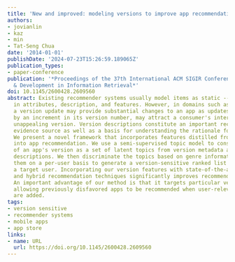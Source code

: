 ```yaml
---
title: 'New and improved: modeling versions to improve app recommendation'
authors:
- jovianlin
- kaz
- min
- Tat-Seng Chua
date: '2014-01-01'
publishDate: '2024-07-23T15:26:59.189065Z'
publication_types:
- paper-conference
publication: '*Proceedings of the 37th International ACM SIGIR Conference on Research
  & Development in Information Retrieval*'
doi: 10.1145/2600428.2609560
abstract: Existing recommender systems usually model items as static -- unchanging
  in attributes, description, and features. However, in domains such as mobile apps,
  a version update may provide substantial changes to an app as updates, reflected
  by an increment in its version number, may attract a consumer's interest for a previously
  unappealing version. Version descriptions constitute an important recommendation
  evidence source as well as a basis for understanding the rationale for a recommendation.
  We present a novel framework that incorporates features distilled from version descriptions
  into app recommendation. We use a semi-supervised topic model to construct a representation
  of an app's version as a set of latent topics from version metadata and textual
  descriptions. We then discriminate the topics based on genre information and weight
  them on a per-user basis to generate a version-sensitive ranked list of apps for
  a target user. Incorporating our version features with state-of-the-art individual
  and hybrid recommendation techniques significantly improves recommendation quality.
  An important advantage of our method is that it targets particular versions of apps,
  allowing previously disfavored apps to be recommended when user-relevant features
  are added.
tags:
- version sensitive
- recommender systems
- mobile apps
- app store
links:
- name: URL
  url: https://doi.org/10.1145/2600428.2609560
---
```

